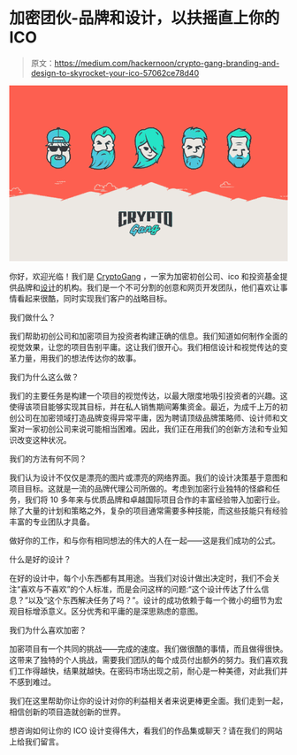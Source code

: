# 加密团伙-品牌和设计，以扶摇直上你的 ICO

> 原文：<https://medium.com/hackernoon/crypto-gang-branding-and-design-to-skyrocket-your-ico-57062ce78d40>

![](img/0bb133ccfec894dd722791d66ce4bec2.png)

你好，欢迎光临！我们是 [CryptoGang](http://cryptogang.agency) ，一家为加密初创公司、ico 和投资基金提供品牌和[设计](https://hackernoon.com/tagged/design)的机构。我们是一个不可分割的创意和网页开发团队，他们喜欢让事情看起来很酷，同时实现我们客户的战略目标。

我们做什么？

我们帮助初创公司和加密项目为投资者构建正确的信息。我们知道如何制作全面的视觉效果，让您的项目告别平庸。这让我们很开心。我们相信设计和视觉传达的变革力量，用我们的想法传达你的故事。

我们为什么这么做？

我们的主要任务是构建一个项目的视觉传达，以最大限度地吸引投资者的兴趣。这使得该项目能够实现其目标，并在私人销售期间筹集资金。最近，为成千上万的初创公司在加密领域打造品牌变得异常平庸，因为聘请顶级品牌策略师、设计师和文案对一家初创公司来说可能相当困难。因此，我们正在用我们的创新方法和专业知识改变这种状况。

我们的方法有何不同？

我们认为设计不仅仅是漂亮的图片或漂亮的网络界面。我们的设计决策基于意图和项目目标。这就是一流的品牌代理公司所做的。考虑到加密行业独特的怪癖和任务，我们将 10 多年来与优质品牌和卓越国际项目合作的丰富经验带入加密行业。除了大量的计划和策略之外，复杂的项目通常需要多种技能，而这些技能只有经验丰富的专业团队才具备。

做好你的工作，和与你有相同想法的伟大的人在一起——这是我们成功的公式。

什么是好的设计？

在好的设计中，每个小东西都有其用途。当我们对设计做出决定时，我们不会关注“喜欢与不喜欢”的个人标准，而是会问这样的问题:“这个设计传达了什么信息？”以及“这个东西解决任务了吗？”。设计的成功依赖于每一个微小的细节为宏观目标增添意义。区分优秀和平庸的是深思熟虑的意图。

我们为什么喜欢加密？

加密项目有一个共同的挑战——完成的速度。我们做很酷的事情，而且做得很快。这带来了独特的个人挑战，需要我们团队的每个成员付出额外的努力。我们喜欢我们工作得越快，结果就越快。在密码市场出现之前，耐心是一种美德，对此我们并不感到难过。

我们在这里帮助你让你的设计对你的利益相关者来说更棒更全面。我们走到一起，相信创新的项目造就创新的世界。

想咨询如何让你的 ICO 设计变得伟大，看我们的作品集或聊天？请在我们的网站上给我们留言。